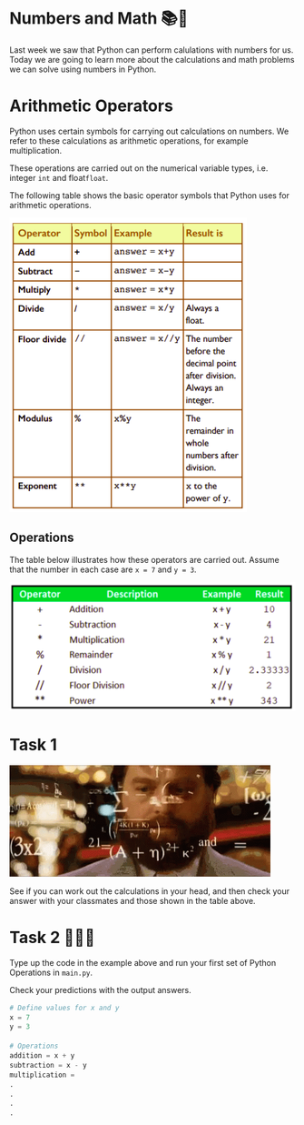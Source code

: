 # Numbers and Math 📚🔢

Last week we saw that Python can perform calulations with numbers for us.
Today we are going to learn more about the calculations and math problems we can solve using numbers in Python.

# Arithmetic Operators

Python uses certain symbols for carrying out calculations on numbers. We refer to these calculations as arithmetic operations, for example multiplication. 

These operations are carried out on the numerical variable types, i.e. integer ``int`` and float``float``.

The following table shows the basic operator symbols that Python uses for arithmetic operations.

![image](image.png)


## Operations
The table below illustrates how these operators are carried out. Assume that the number in each case are ``x = 7`` and  ``y = 3``.

![image](image_2.png)


# Task 1 
![MathThinkingGIF](MathThinkingGIF.gif)

See if you can work out the calculations in your head, and then check your answer with your classmates and those shown in the table above.

# Task 2 👨🏽‍💻
Type up the code in the example above and run your first set of Python Operations in ``main.py``. 

Check your predictions with the output answers.

````python
# Define values for x and y
x = 7
y = 3

# Operations
addition = x + y
subtraction = x - y
multiplication = 
.
.
.
.


````


